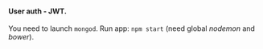 #### User auth - JWT.

You need to launch `mongod`.
Run app: `npm start`  (need global <i>nodemon</i> and <i>bower</i>).
